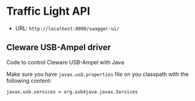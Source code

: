 # Traffic Light API

- URL: `http://localhost:8080/swagger-ui/`

## Cleware USB-Ampel driver

Code to control Cleware USB-Ampel with Java

Make sure you have `javax.usb.properties` file on you classpath with the following content:
```
javax.usb.services = org.usb4java.javax.Services
```
